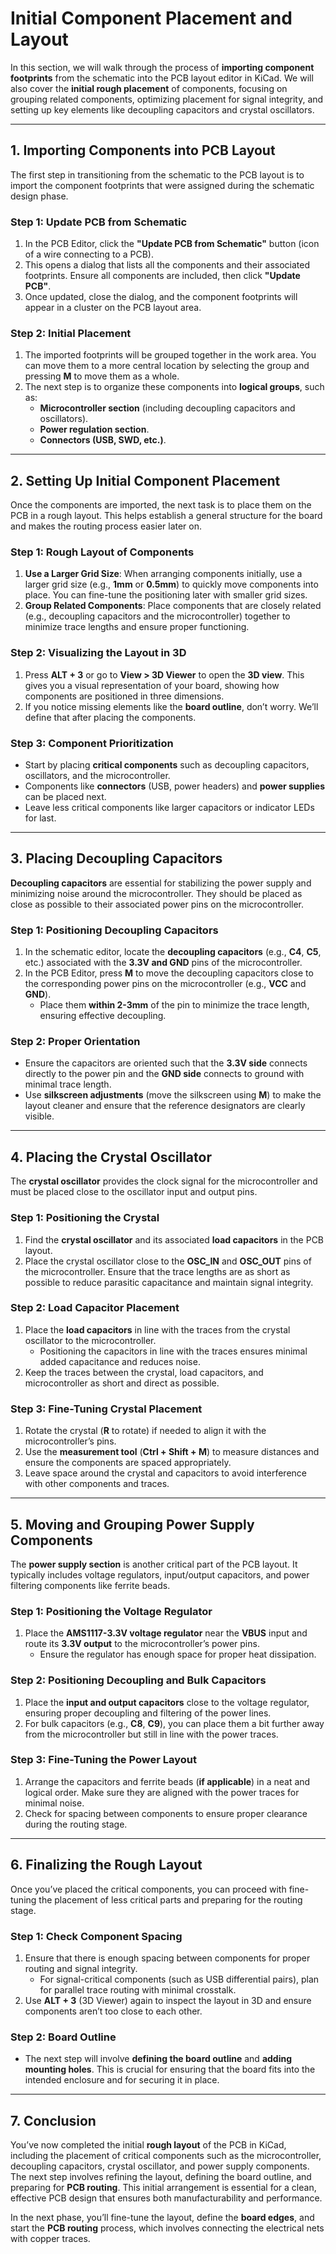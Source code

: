 # Initial Component Placement and Layout

In this section, we will walk through the process of **importing component footprints** from the schematic into the PCB layout editor in KiCad. We will also cover the **initial rough placement** of components, focusing on grouping related components, optimizing placement for signal integrity, and setting up key elements like decoupling capacitors and crystal oscillators.

---

## **1. Importing Components into PCB Layout**

The first step in transitioning from the schematic to the PCB layout is to import the component footprints that were assigned during the schematic design phase.

### **Step 1: Update PCB from Schematic**
1. In the PCB Editor, click the **"Update PCB from Schematic"** button (icon of a wire connecting to a PCB).
2. This opens a dialog that lists all the components and their associated footprints. Ensure all components are included, then click **"Update PCB"**.
3. Once updated, close the dialog, and the component footprints will appear in a cluster on the PCB layout area.

### **Step 2: Initial Placement**
1. The imported footprints will be grouped together in the work area. You can move them to a more central location by selecting the group and pressing **M** to move them as a whole.
2. The next step is to organize these components into **logical groups**, such as:
   - **Microcontroller section** (including decoupling capacitors and oscillators).
   - **Power regulation section**.
   - **Connectors (USB, SWD, etc.)**.

---

## **2. Setting Up Initial Component Placement**

Once the components are imported, the next task is to place them on the PCB in a rough layout. This helps establish a general structure for the board and makes the routing process easier later on.

### **Step 1: Rough Layout of Components**
1. **Use a Larger Grid Size**: When arranging components initially, use a larger grid size (e.g., **1mm** or **0.5mm**) to quickly move components into place. You can fine-tune the positioning later with smaller grid sizes.
2. **Group Related Components**: Place components that are closely related (e.g., decoupling capacitors and the microcontroller) together to minimize trace lengths and ensure proper functioning.

### **Step 2: Visualizing the Layout in 3D**
1. Press **ALT + 3** or go to **View > 3D Viewer** to open the **3D view**. This gives you a visual representation of your board, showing how components are positioned in three dimensions.
2. If you notice missing elements like the **board outline**, don’t worry. We’ll define that after placing the components.

### **Step 3: Component Prioritization**
- Start by placing **critical components** such as decoupling capacitors, oscillators, and the microcontroller.
- Components like **connectors** (USB, power headers) and **power supplies** can be placed next.
- Leave less critical components like larger capacitors or indicator LEDs for last.

---

## **3. Placing Decoupling Capacitors**

**Decoupling capacitors** are essential for stabilizing the power supply and minimizing noise around the microcontroller. They should be placed as close as possible to their associated power pins on the microcontroller.

### **Step 1: Positioning Decoupling Capacitors**
1. In the schematic editor, locate the **decoupling capacitors** (e.g., **C4**, **C5**, etc.) associated with the **3.3V and GND** pins of the microcontroller.
2. In the PCB Editor, press **M** to move the decoupling capacitors close to the corresponding power pins on the microcontroller (e.g., **VCC** and **GND**).
   - Place them **within 2-3mm** of the pin to minimize the trace length, ensuring effective decoupling.

### **Step 2: Proper Orientation**
- Ensure the capacitors are oriented such that the **3.3V side** connects directly to the power pin and the **GND side** connects to ground with minimal trace length.
- Use **silkscreen adjustments** (move the silkscreen using **M**) to make the layout cleaner and ensure that the reference designators are clearly visible.

---

## **4. Placing the Crystal Oscillator**

The **crystal oscillator** provides the clock signal for the microcontroller and must be placed close to the oscillator input and output pins.

### **Step 1: Positioning the Crystal**
1. Find the **crystal oscillator** and its associated **load capacitors** in the PCB layout.
2. Place the crystal oscillator close to the **OSC_IN** and **OSC_OUT** pins of the microcontroller. Ensure that the trace lengths are as short as possible to reduce parasitic capacitance and maintain signal integrity.

### **Step 2: Load Capacitor Placement**
1. Place the **load capacitors** in line with the traces from the crystal oscillator to the microcontroller.
   - Positioning the capacitors in line with the traces ensures minimal added capacitance and reduces noise.
2. Keep the traces between the crystal, load capacitors, and microcontroller as short and direct as possible.

### **Step 3: Fine-Tuning Crystal Placement**
1. Rotate the crystal (**R** to rotate) if needed to align it with the microcontroller’s pins.
2. Use the **measurement tool** (**Ctrl + Shift + M**) to measure distances and ensure the components are spaced appropriately.
3. Leave space around the crystal and capacitors to avoid interference with other components and traces.

---

## **5. Moving and Grouping Power Supply Components**

The **power supply section** is another critical part of the PCB layout. It typically includes voltage regulators, input/output capacitors, and power filtering components like ferrite beads.

### **Step 1: Positioning the Voltage Regulator**
1. Place the **AMS1117-3.3V voltage regulator** near the **VBUS** input and route its **3.3V output** to the microcontroller’s power pins.
   - Ensure the regulator has enough space for proper heat dissipation.

### **Step 2: Positioning Decoupling and Bulk Capacitors**
1. Place the **input and output capacitors** close to the voltage regulator, ensuring proper decoupling and filtering of the power lines.
2. For bulk capacitors (e.g., **C8**, **C9**), you can place them a bit further away from the microcontroller but still in line with the power traces.

### **Step 3: Fine-Tuning the Power Layout**
1. Arrange the capacitors and ferrite beads (**if applicable**) in a neat and logical order. Make sure they are aligned with the power traces for minimal noise.
2. Check for spacing between components to ensure proper clearance during the routing stage.

---

## **6. Finalizing the Rough Layout**

Once you’ve placed the critical components, you can proceed with fine-tuning the placement of less critical parts and preparing for the routing stage.

### **Step 1: Check Component Spacing**
1. Ensure that there is enough spacing between components for proper routing and signal integrity.
   - For signal-critical components (such as USB differential pairs), plan for parallel trace routing with minimal crosstalk.
2. Use **ALT + 3** (3D Viewer) again to inspect the layout in 3D and ensure components aren’t too close to each other.

### **Step 2: Board Outline**
- The next step will involve **defining the board outline** and **adding mounting holes**. This is crucial for ensuring that the board fits into the intended enclosure and for securing it in place.

---

## **7. Conclusion**

You’ve now completed the initial **rough layout** of the PCB in KiCad, including the placement of critical components such as the microcontroller, decoupling capacitors, crystal oscillator, and power supply components. The next step involves refining the layout, defining the board outline, and preparing for **PCB routing**. This initial arrangement is essential for a clean, effective PCB design that ensures both manufacturability and performance.

In the next phase, you’ll fine-tune the layout, define the **board edges**, and start the **PCB routing** process, which involves connecting the electrical nets with copper traces.